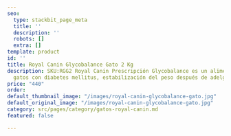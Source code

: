 ```yaml
---
seo:
  type: stackbit_page_meta
  title: ''
  description: ''
  robots: []
  extra: []
template: product
id: ''
title: Royal Canin Glycobalance Gato 2 Kg
description: SKU:RGG2 Royal Canin Prescripción Glycobalance es un alimento seco para
  gatos con diabetes mellitus, estabilización del peso después de adelgazamiento.
price: "440"
order: 
default_thumbnail_image: "/images/royal-canin-glycobalance-gato.jpg"
default_original_image: "/images/royal-canin-glycobalance-gato.jpg"
category: src/pages/category/gatos-royal-canin.md
featured: false

---
```

